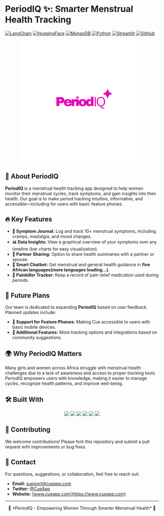 # PeriodIQ ✨: Smarter Menstrual Health Tracking


[![LangChain](https://img.shields.io/badge/LangChain-00A3FF?style=for-the-badge&logo=LangChain&logoColor=white)](https://www.langchain.com/)
[![HuggingFace](https://img.shields.io/badge/HuggingFace-Model-FFCC00?style=for-the-badge&logo=Hugging%20Face&logoColor=white)](https://huggingface.co/)
[![MongoDB](https://img.shields.io/badge/MongoDB-Database-47A248?style=for-the-badge&logo=MongoDB&logoColor=white)](https://www.mongodb.com/)
[![Python](https://img.shields.io/badge/Python-3.10+-3776AB?style=for-the-badge&logo=Python&logoColor=white)](https://www.python.org/)
[![Streamlit](https://img.shields.io/badge/Streamlit-UI-E03B8B?style=for-the-badge&logo=Streamlit&logoColor=white)](https://streamlit.io/)
[![GitHub](https://img.shields.io/badge/GitHub-Code-181717?style=for-the-badge&logo=GitHub&logoColor=white)](https://github.com/)


<p align="center">
  <img src="6.png" alt="PeriodIQ" width="400">
</p>




## 🚀 About PeriodIQ 

**PeriodIQ** is a menstrual health tracking app designed to help women monitor their menstrual cycles, track symptoms, and gain insights into their health. Our goal is to make period tracking intuitive, informative, and accessible—including for users with basic feature phones.

## 🔥 Key Features

- **📝 Symptom Journal:** Log and track 10+ menstrual symptoms, including cramps, mastalgia, and mood changes.
- **📊 Data Insights:** View a graphical overview of your symptoms over any timeline (bar charts for easy visualization).
- **👥 Partner Sharing:** Option to share health summaries with a partner or spouse.
- **🤖 Smart Chatbot:** Get menstrual and general health guidance in **five African languages(more languages loading...)**.
- **💊 Painkiller Tracker:** Keep a record of pain relief medication used during periods.

## 🎯 Future Plans

Our team is dedicated to expanding **PeriodIQ** based on user feedback. Planned updates include:
- **📱 Support for Feature Phones:** Making Cue accessible to users with basic mobile devices.
- **📌 Additional Features:** More tracking options and integrations based on community suggestions.

## 🌍 Why PeriodIQ Matters

Many girls and women across Africa struggle with menstrual health challenges due to a lack of awareness and access to proper tracking tools. PeriodIQ empowers users with knowledge, making it easier to manage cycles, recognize health patterns, and improve well-being.

## 🛠️ Built With

<p align="center">
  <img src="https://img.shields.io/badge/LangChain-0055A5?style=for-the-badge&logo=langchain&logoColor=white">
  <img src="https://img.shields.io/badge/HuggingFace-FDCC00?style=for-the-badge&logo=huggingface&logoColor=black">
  <img src="https://img.shields.io/badge/MongoDB-4EA94B?style=for-the-badge&logo=mongodb&logoColor=white">
  <img src="https://img.shields.io/badge/Python-3776AB?style=for-the-badge&logo=python&logoColor=white">
  <img src="https://img.shields.io/badge/Streamlit-FF4B4B?style=for-the-badge&logo=streamlit&logoColor=white">
  <img src="https://img.shields.io/badge/GitHub-181717?style=for-the-badge&logo=github&logoColor=white">
</p>


## 🤝 Contributing
We welcome contributions! Please fork this repository and submit a pull request with improvements or bug fixes.

## 📧 Contact
For questions, suggestions, or collaboration, feel free to reach out:
- **Email:** support@cueapp.com
- **Twitter:** [@CueApp](https://twitter.com/CueApp)
- **Website:** [www.cueapp.com](https://www.cueapp.com)

---

<p align="center">
🌸 *PeriodIQ - Empowering Women Through Smarter Menstrual Health* 🌸
</p>

